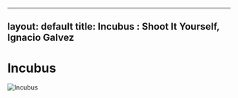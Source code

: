 
---
layout: default
title: Incubus : Shoot It Yourself, Ignacio Galvez
---

# Incubus

![Incubus](http://assets.farmhouse.co/publishing/1-shoot-it-yourself/images/incubus-1.jpg)
